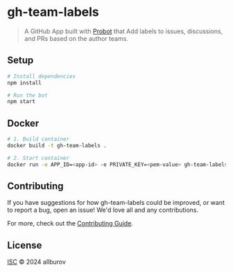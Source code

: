 # gh-team-labels

> A GitHub App built with [Probot](https://github.com/probot/probot) that Add labels to issues, discussions, and PRs based on the author teams.

## Setup

```sh
# Install dependencies
npm install

# Run the bot
npm start
```

## Docker

```sh
# 1. Build container
docker build -t gh-team-labels .

# 2. Start container
docker run -e APP_ID=<app-id> -e PRIVATE_KEY=<pem-value> gh-team-labels
```

## Contributing

If you have suggestions for how gh-team-labels could be improved, or want to report a bug, open an issue! We'd love all and any contributions.

For more, check out the [Contributing Guide](CONTRIBUTING.md).

## License

[ISC](LICENSE) © 2024 allburov
